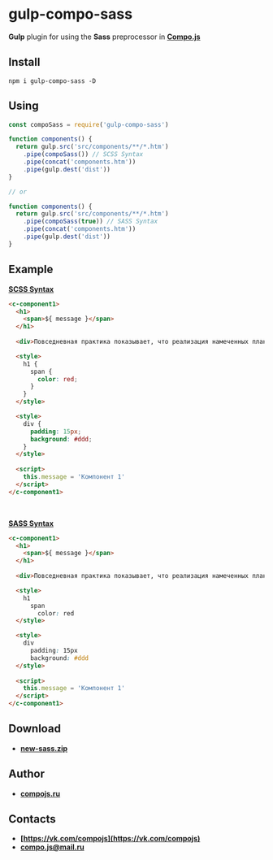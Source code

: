 # gulp-compo-sass

**Gulp** plugin for using the **Sass** preprocessor in **[Compo.js](http://compojs.ru/)**

## Install

```
npm i gulp-compo-sass -D
```

## Using

```js
const compoSass = require('gulp-compo-sass')

function components() {
  return gulp.src('src/components/**/*.htm')
    .pipe(compoSass()) // SCSS Syntax
    .pipe(concat('components.htm'))
    .pipe(gulp.dest('dist'))
}

// or

function components() {
  return gulp.src('src/components/**/*.htm')
    .pipe(compoSass(true)) // SASS Syntax
    .pipe(concat('components.htm'))
    .pipe(gulp.dest('dist'))
}
```

## Example

**[SCSS Syntax](https://sass-lang.com/documentation/syntax#scss)**

```html
<c-component1>
  <h1>
    <span>${ message }</span>
  </h1>
  
  <div>Повседневная практика показывает, что реализация намеченных плановых заданий представляет собой интересный эксперимент проверки модели развития.</div>

  <style>
    h1 {
      span {
        color: red;
      }
    }
  </style>

  <style>
    div {
      padding: 15px;
      background: #ddd;
    }
  </style>
    
  <script>
    this.message = 'Компонент 1'
  </script>
</c-component1>
```
<br>

**[SASS Syntax](https://sass-lang.com/documentation/syntax#the-indented-syntax)**

```html
<c-component1>
  <h1>
    <span>${ message }</span>
  </h1>
  
  <div>Повседневная практика показывает, что реализация намеченных плановых заданий представляет собой интересный эксперимент проверки модели развития.</div>

  <style>
    h1
      span
        color: red
  </style>

  <style>
    div
      padding: 15px
      background: #ddd
  </style>
    
  <script>
    this.message = 'Компонент 1'
  </script>
</c-component1>
```

## Download

- **[new-sass.zip](http://compojs.ru/dist/files/new-sass.zip)**


## Author

- **[compojs.ru](http://www.compojs.ru)**

## Contacts

- **[https://vk.com/compojs](https://vk.com/compojs)**
- **[compo.js@mail.ru](mailto:compo.js@mail.ru)**
